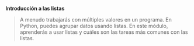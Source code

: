 **Introducción a las listas**

>A menudo trabajarás con múltiples valores en un programa. En Python, puedes agrupar datos usando listas. En este módulo, aprenderás a usar listas y cuáles son las tareas más comunes con las listas.
